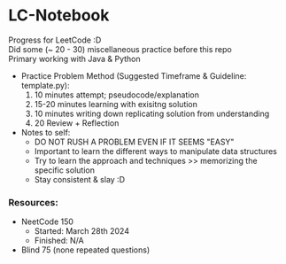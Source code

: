# LC-Notebook
Progress for LeetCode :D <br>
Did some (~ 20 - 30) miscellaneous practice before this repo<br>
Primary working with Java & Python

- Practice Problem Method (Suggested Timeframe & Guideline: template.py):
    1. 10 minutes attempt; pseudocode/explanation
    2. 15-20 minutes learning with exisitng solution
    3. 10 minutes writing down replicating solution from understanding
    4. 20 Review + Reflection
- Notes to self:
    - DO NOT RUSH A PROBLEM EVEN IF IT SEEMS "EASY"
    - Important to learn the different ways to manipulate data structures
    - Try to learn the approach and techniques >> memorizing the specific solution
    - Stay consistent & slay :D
  
### Resources:
-  NeetCode 150 
    - Started: March 28th 2024
    - Finished: N/A
- Blind 75 (none repeated questions)

  
